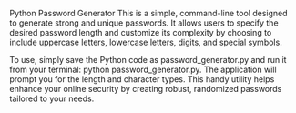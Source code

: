 Python Password Generator This is a simple, command-line tool designed to generate strong and unique passwords. It allows users to specify the desired password length and customize its complexity by choosing to include uppercase letters, lowercase letters, digits, and special symbols.

To use, simply save the Python code as password_generator.py and run it from your terminal: python password_generator.py. The application will prompt you for the length and character types. This handy utility helps enhance your online security by creating robust, randomized passwords tailored to your needs.
